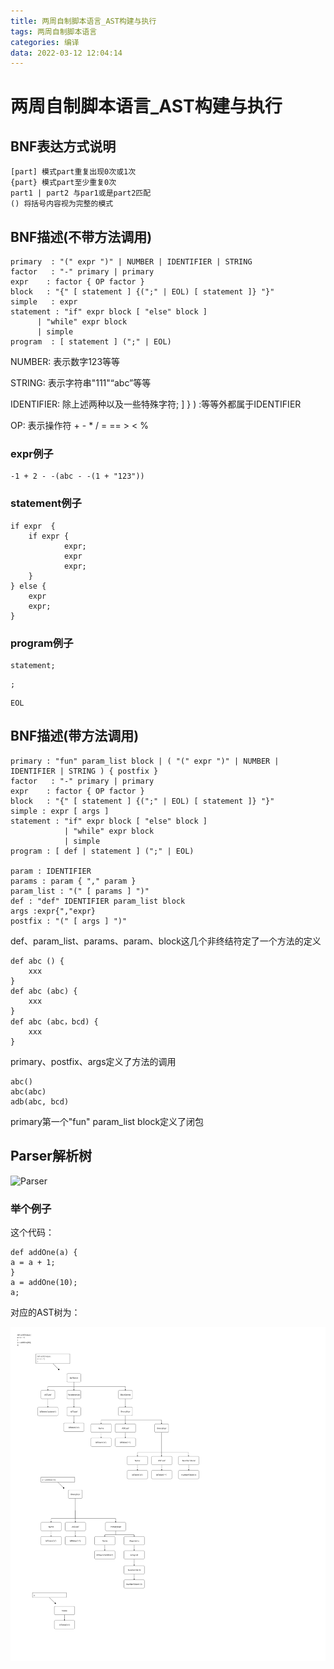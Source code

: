 ```yaml
---
title: 两周自制脚本语言_AST构建与执行
tags: 两周自制脚本语言
categories: 编译
data: 2022-03-12 12:04:14
---
```


# 两周自制脚本语言_AST构建与执行

## BNF表达方式说明

```
[part] 模式part重复出现0次或1次
{part} 模式part至少重复0次
part1 | part2 与par1或是part2匹配
() 将括号内容视为完整的模式
```

## BNF描述(不带方法调用)

```
primary  : "(" expr ")" | NUMBER | IDENTIFIER | STRING
factor   : "-" primary | primary
expr    : factor { OP factor }
block   : "{" [ statement ] {(";" | EOL) [ statement ]} "}" 
simple   : expr
statement : "if" expr block [ "else" block ]
      | "while" expr block
      | simple
program  : [ statement ] (";" | EOL)
```

NUMBER: 表示数字123等等

STRING: 表示字符串"111"“abc”等等

IDENTIFIER: 除上述两种以及一些特殊字符; ] } ) :等等外都属于IDENTIFIER

OP: 表示操作符 \+ - * / = == > < %

### expr例子

```
-1 + 2 - -(abc - -(1 + "123")) 
```

### statement例子

```
if expr  {
	if expr {
			expr;
			expr
			expr;
	}
} else {
	expr
	expr;
}
```

### program例子

```
statement;
```

```
;
```

```
EOL
```

## BNF描述(带方法调用)

```
primary : "fun" param_list block | ( "(" expr ")" | NUMBER | IDENTIFIER | STRING ) { postfix } 
factor   : "-" primary | primary
expr    : factor { OP factor }
block   : "{" [ statement ] {(";" | EOL) [ statement ]} "}"
simple : expr [ args ]
statement : "if" expr block [ "else" block ]
            | "while" expr block
            | simple
program : [ def | statement ] (";" | EOL)

param : IDENTIFIER
params : param { "," param }
param_list : "(" [ params ] ")"
def : "def" IDENTIFIER param_list block
args :expr{","expr}
postfix : "(" [ args ] ")"
```

def、param_list、params、param、block这几个非终结符定了一个方法的定义

```
def abc () {
	xxx
}
def abc (abc) {
	xxx
}
def abc (abc，bcd) {
	xxx
}
```

primary、postfix、args定义了方法的调用

```
abc()
abc(abc)
adb(abc, bcd)
```

primary第一个"fun" param_list block定义了闭包

## Parser解析树

![Parser](https://cdn.jsdelivr.net/gh/ChenYunerer/pics@master/uPic/Parser-2022-03-14%2022:38:38.svg)

### 举个例子

这个代码：

```
def addOne(a) {
a = a + 1;
}
a = addOne(10);
a;
```

对应的AST树为：

![AST例子](https://raw.githubusercontent.com/ChenYunerer/pics/master/uPic/AST例子.svg)
